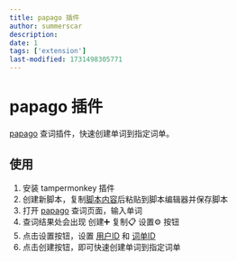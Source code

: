 ```yaml
---
title: papago 插件
author: summerscar
description:
date: 1
tags: ['extension']
last-modified: 1731498305771
---
```


# papago 插件

[papago](https://papago.naver.com/) 查词插件，快速创建单词到指定词单。

## 使用

1. 安装 tampermonkey 插件
2. 创建新脚本，复制[脚本内容](https://raw.githubusercontent.com/summerscar/korean-studio/refs/heads/main/scripts/tampermonkey-create-word-from-papago.js?token=GHSAT0AAAAAACNVEZB5PSEL42DNGGCOEDKEZZUQXZQ)后粘贴到脚本编辑器并保存脚本
3. 打开 [papago](https://papago.naver.com/) 查词页面，输入单词
4. 查词结果处会出现 创建➕ 复制📋 设置⚙️ 按钮
5. 点击设置按钮，设置 [用户ID](/account) 和 [词单ID](/account)
6. 点击创建按钮，即可快速创建单词到指定词单
